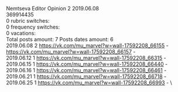 Nemtseva	Editor Opinion 2 2019.06.08\
369914435\
0 rubric switches:\
0 frequency switches:\
0 vacations:\
Total posts amount: 7	Posts dates amount: 6\
2019.06.08 2 https://vk.com/mu_marvel?w=wall-17592208_66155 - https://vk.com/mu_marvel?w=wall-17592208_66157 - \
2019.06.12 1 https://vk.com/mu_marvel?w=wall-17592208_66315 - \
2019.06.15 1 https://vk.com/mu_marvel?w=wall-17592208_66440 - \
2019.06.16 1 https://vk.com/mu_marvel?w=wall-17592208_66461 - \
2019.06.21 1 https://vk.com/mu_marvel?w=wall-17592208_66718 - \
2019.06.25 1 https://vk.com/mu_marvel?w=wall-17592208_66993 - \
